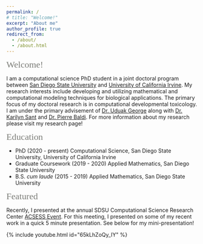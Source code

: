 ```yaml
---
permalink: /
# title: "Welcome!"
excerpt: "About me"
author_profile: true
redirect_from: 
  - /about/
  - /about.html
---
```


<span style="color: #7e7f7a; font-family: American Typewriter, serif; font-size: 1.7em;">Welcome!</span>

I am a computational science PhD student in a joint doctoral program between [San Diego State University](https://www.sdsu.edu/) and [University of California Irvine](https://uci.edu/). My research interests include developing and utilizing mathematical and computational modeling techniques for biological applications. The primary focus of my doctoral research is in computational developmental toxicology. I am under the primary advisement of [Dr. Uduak George](https://georgelab.sdsu.edu/) along with [Dr. Karilyn Sant](https://publichealth.sdsu.edu/people/karilyn-sant/) and [Dr. Pierre Baldi](https://www.igb.uci.edu/~pfbaldi/). For more information about my research please visit my research page!

<span style="color: #7e7f7a; font-family: American Typewriter, serif; font-size: 1.7em;">Education</span>

  <ul class="fa-ul">
    <li><span class="fa-li"><i class="fas fa-fw fa-solid fa-graduation-cap"></i></span>
    PhD (2020 - present)  Computational Science, San Diego State University, University of California Irvine
    </li>
    <li><span class="fa-li"><i class="fas fa-fw fa-solid fa-graduation-cap"></i></span>
    Graduate Coursework (2019 - 2020) Applied Mathematics, San Diego State University
    </li>
    <li><span class="fa-li"><i class="fas fa-fw fa-solid fa-graduation-cap"></i></span>
    B.S. <em>cum laude</em> (2015 - 2019) Applied Mathematics, San Diego State University
    </li>
  </ul>

<span style="color: #7e7f7a; font-family: American Typewriter, serif; font-size: 1.7em;">Featured</span>

Recently, I presented at the annual SDSU Computational Science Research Center [ACSESS Event](https://sites.google.com/sdsu.edu/acsess2023). For this meeting, I presented on some of my recent work in a quick 5 minute presentation. See below for my mini-presentation!

{% include youtube.html id="65kLhZoQy_IY" %}